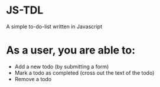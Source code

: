 # JS-TDL
A simple to-do-list written in Javascript

# As a user, you are able to:

- Add a new todo (by submitting a form)
- Mark a todo as completed (cross out the text of the todo)
- Remove a todo
